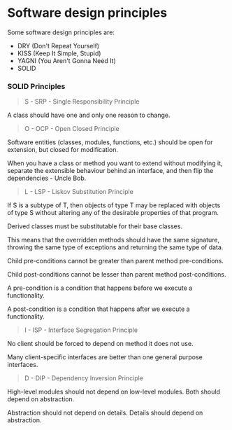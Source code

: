# Software design principles

Some software design principles are:
- DRY (Don't Repeat Yourself)
- KISS (Keep It Simple, Stupid)
- YAGNI (You Aren't Gonna Need It)
- SOLID

### SOLID Principles
> S - SRP - Single Responsibility Principle

A class should have one and only one reason to change.

> O - OCP - Open Closed Principle

Software entities (classes, modules, functions, etc.) should be open for extension, but closed for modification.

When you have a class or method you want to extend without modifying it, separate the extensible behaviour behind an interface, and then flip the dependencies - Uncle Bob.

> L - LSP - Liskov Substitution Principle

If S is a subtype of T, then objects of type T may be replaced with objects of type S without altering any of the desirable properties of that program.

Derived classes must be substitutable for their base classes.

This means that the overridden methods should have the same signature, throwing the same type of exceptions and returning the same type of data.

Child pre-conditions cannot be greater than parent method pre-conditions.

Child post-conditions cannot be lesser than parent method post-conditions.

A pre-condition is a condition that happens before we execute a functionality.

A post-condition is a condition that happens after we execute a functionality.

> I - ISP - Interface Segregation Principle

No client should be forced to depend on method it does not use.

Many client-specific interfaces are better than one general purpose interfaces.

> D - DIP - Dependency Inversion Principle

High-level modules should not depend on low-level modules. Both should depend on abstraction.

Abstraction should not depend on details. Details should depend on abstraction.



